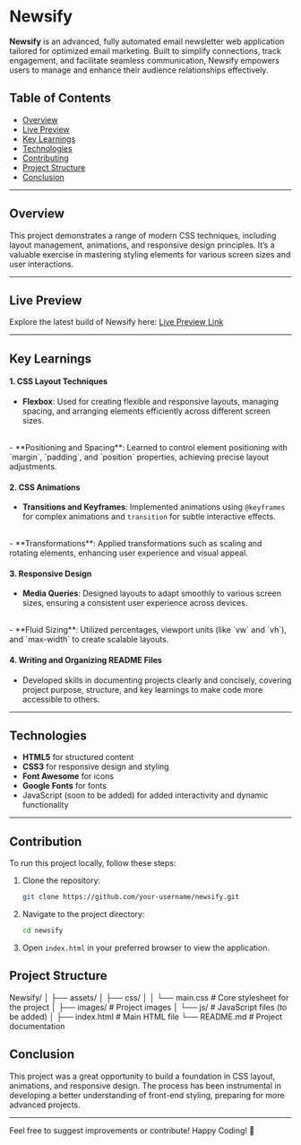 # Newsify

**Newsify** is an advanced, fully automated email newsletter web application tailored for optimized email marketing. Built to simplify connections, track engagement, and facilitate seamless communication, Newsify empowers users to manage and enhance their audience relationships effectively.

## Table of Contents
- [Overview](#overview)
- [Live Preview](#live-preview)
- [Key Learnings](#key-learnings)
- [Technologies](#technologies)
- [Contributing](#contribution)
- [Project Structure](#project-structure)
- [Conclusion](#conclusion)

---

## Overview
This project demonstrates a range of modern CSS techniques, including layout management, animations, and responsive design principles. It’s a valuable exercise in mastering styling elements for various screen sizes and user interactions.

---

## Live Preview
Explore the latest build of Newsify here:
[Live Preview Link](https://nevvsify.netlify.app/)

---

## Key Learnings
#### 1. CSS Layout Techniques
- **Flexbox**: Used for creating flexible and responsive layouts, managing spacing, and arranging elements efficiently across different screen sizes.
<br>
- **Positioning and Spacing**: Learned to control element positioning with `margin`, `padding`, and `position` properties, achieving precise layout adjustments.
  
#### 2. CSS Animations
- **Transitions and Keyframes**: Implemented animations using `@keyframes` for complex animations and `transition` for subtle interactive effects.
<br>
- **Transformations**: Applied transformations such as scaling and rotating elements, enhancing user experience and visual appeal.

#### 3. Responsive Design
- **Media Queries**: Designed layouts to adapt smoothly to various screen sizes, ensuring a consistent user experience across devices.
<br>
- **Fluid Sizing**: Utilized percentages, viewport units (like `vw` and `vh`), and `max-width` to create scalable layouts.

#### 4. Writing and Organizing README Files
- Developed skills in documenting projects clearly and concisely, covering project purpose, structure, and key learnings to make code more accessible to others.

---

## Technologies
- **HTML5** for structured content
- **CSS3** for responsive design and styling
- **Font Awesome** for icons
- **Google Fonts** for fonts
- JavaScript (soon to be added) for added interactivity and dynamic functionality

---

## Contribution
To run this project locally, follow these steps:

1. Clone the repository:
   ```bash
   git clone https://github.com/your-username/newsify.git

2. Navigate to the project directory:
    ```bash
    cd newsify

3. Open `index.html` in your preferred browser to view the application.

## Project Structure

  Newsify/
│
├── assets/
│   ├── css/
│   │   └── main.css           # Core stylesheet for the project
│   ├── images/                # Project images
│   └── js/                    # JavaScript files (to be added)
│
├── index.html                 # Main HTML file
└── README.md                  # Project documentation

## Conclusion

This project was a great opportunity to build a foundation in CSS layout, animations, and responsive design. The process has been instrumental in developing a better understanding of front-end styling, preparing for more advanced projects.

---

Feel free to suggest improvements or contribute! Happy Coding! 🚀